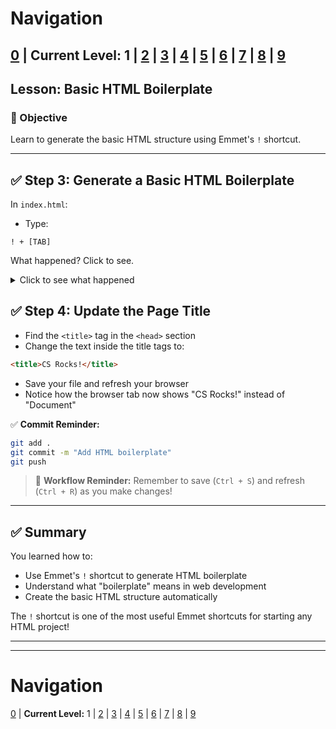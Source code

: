 # Navigation
[0](./emmet-intro-lv0.md) | **Current Level:** 1 | [2](./emmet-intro-lv2.md) | [3](./emmet-intro-lv3.md) | [4](./emmet-intro-lv4.md) | [5](./emmet-intro-lv5.md) | [6](./emmet-intro-lv6.md) | [7](./emmet-intro-lv7.md) | [8](./emmet-intro-lv8.md) | [9](./emmet-intro-lv9.md)
---

## Lesson: Basic HTML Boilerplate

### 🎯 Objective

Learn to generate the basic HTML structure using Emmet's `!` shortcut.

---

## ✅ Step 3: Generate a Basic HTML Boilerplate

In `index.html`:

* Type:

```
! + [TAB]
```

What happened? Click to see.

<details>
  <summary>Click to see what happened</summary>
  <div>
    <p>This should have auto-generated the basic HTML structure for you page. This is often called "boilerplate".</p>
  </div>
</details>

## ✅ Step 4: Update the Page Title

* Find the `<title>` tag in the `<head>` section
* Change the text inside the title tags to:

```html
<title>CS Rocks!</title>
```

* Save your file and refresh your browser
* Notice how the browser tab now shows "CS Rocks!" instead of "Document"

✅ **Commit Reminder:**

```bash
git add .
git commit -m "Add HTML boilerplate"
git push
```

> 🔄 **Workflow Reminder:** Remember to save (`Ctrl + S`) and refresh (`Ctrl + R`) as you make changes!

---

## ✅ Summary

You learned how to:
* Use Emmet's `!` shortcut to generate HTML boilerplate
* Understand what "boilerplate" means in web development
* Create the basic HTML structure automatically

The `!` shortcut is one of the most useful Emmet shortcuts for starting any HTML project!

---


---

# Navigation
[0](./emmet-intro-lv0.md) | **Current Level:** 1 | [2](./emmet-intro-lv2.md) | [3](./emmet-intro-lv3.md) | [4](./emmet-intro-lv4.md) | [5](./emmet-intro-lv5.md) | [6](./emmet-intro-lv6.md) | [7](./emmet-intro-lv7.md) | [8](./emmet-intro-lv8.md) | [9](./emmet-intro-lv9.md)
